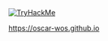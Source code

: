 <html>
 <a href="https://tryhackme.com/p/OscarWosSzlaga"><img src="https://tryhackme-badges.s3.amazonaws.com/OscarWosSzlaga.png" alt="TryHackMe"></a>
 
 https://oscar-wos.github.io
</html>
